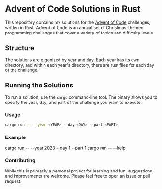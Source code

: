 # Advent of Code Solutions in Rust

This repository contains my solutions for the [Advent of Code](https://adventofcode.com/) challenges, written in Rust. Advent of Code is an annual set of Christmas-themed programming challenges that cover a variety of topics and difficulty levels.

## Structure

The solutions are organized by year and day. Each year has its own directory, and within each year's directory, there are rust files for each day of the challenge.

## Running the Solutions

To run a solution, use the `cargo` command-line tool. The binary allows you to specify the year, day, and part of the challenge you want to execute.

### Usage

```bash
cargo run -- --year <YEAR> --day <DAY> --part <PART>
```
### Example
cargo run -- --year 2023 --day 1 --part 1
cargo run -- --help

### Contributing
While this is primarily a personal project for learning and fun, suggestions and improvements are welcome. Please feel free to open an issue or pull request.
